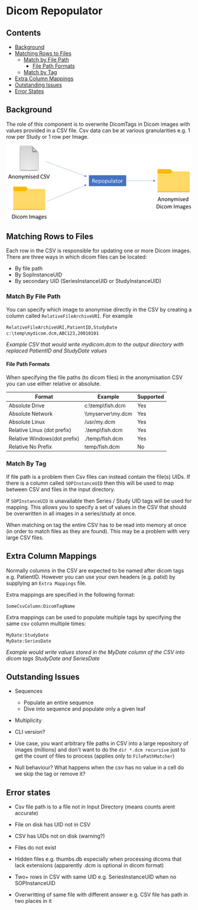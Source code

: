 ﻿# Dicom Repopulator

## Contents

- [Background](#background)
- [Matching Rows to Files](#matching-rows-to-files)
  - [Match by File Path](#match-by-file-path)
    - [File Path Formats](#file-path-formats)
  - [Match by Tag](#match-by-tag)
- [Extra Column Mappings](#extra-column-mappings)
- [Outstanding Issues](#outstanding-issues)
- [Error States](#error-states)

## Background

The role of this component is to overwrite DicomTags in Dicom images with values provided in a CSV file.  Csv data can be at various granularities e.g. 1 row per Study or 1 row per Image.

![Diagram showing dicom files and csv file entering the process and anonymised dicom images being extracted to an output folder](./images/repopulator-diagram.png "Inputs and outputs of Dicom Repopulator")

## Matching Rows to Files

Each row in the CSV is responsible for updating one or more Dicom images.  There are three ways in which dicom files can be located:

 - By file path
 - By SopInstanceUID
 - By secondary UID (SeriesInstanceUID or StudyInstanceUID)

### Match By File Path

You can specify which image to anonymise directly in the CSV by creating a column called `RelativeFileArchiveURI`.  For example

```
RelativeFileArchiveURI,PatientID,StudyDate
c:\temp\mydicom.dcm,ABC123,20010101
````
_Example CSV that would write mydicom.dcm to the output directory with replaced PatientID and StudyDate values_



#### File Path Formats

When specifying the file paths (to dicom files) in the anonymisation CSV you can use either relative or absolute.

|Format|Example| Supported |
|------|-------|------------|
|Absolute Drive|c:\temp\fish.dcm|Yes|
|Absolute Network| \\\\myserver\my.dcm|Yes|
|Absolute Linux|/usr/my.dcm|Yes|
|Relative Linux (dot prefix)|.\temp\fish.dcm|Yes|
|Relative Windows(dot prefix)|./temp/fish.dcm|Yes|
|Relative No Prefix|temp/fish.dcm|No|

### Match By Tag

If file path is a problem then Csv files can instead contain the file(s) UIDs.  If there is a column called `SOPInstanceUID` then this will be used to map between CSV and files in the input directory.  

If `SOPInstanceUID` is unavailable then Series / Study UID tags will be used for mapping.  This allows you to specify a set of values in the CSV that should be overwritten in all images in a series/study at once.

When matching on tag the entire CSV has to be read into memory at once (in order to match files as they are found).  This may be a problem with very large CSV files.


## Extra Column Mappings

Normally columns in the CSV are expected to be named after dicom tags e.g. PatientID.  However you can use your own headers (e.g. patid) by supplying an `Extra Mappings` file.

Extra mappings are specified in the following format:

```
SomeCsvColumn:DicomTagName
```

Extra mappings can be used to populate multiple tags by specifying the same csv column multiple times:

```
MyDate:StudyDate
MyDate:SeriesDate
```
_Example would write values stored in the MyDate column of the CSV into dicom tags StudyDate and SeriesDate_

## Outstanding Issues

- Sequences
  - Populate an entire sequence
  - Dive into sequence and populate only a given leaf
- Multiplicity
- CLI version?
- Use case, you want arbitrary file paths in CSV into a large repository of images (millions) and don't want to do the `dir *.dcm recursive` just to get the count of files to process (applies only to `FilePathMatcher`)

- Null behaviour? What happens when the csv has no value in a cell do we skip the tag or remove it?

## Error states

- Csv file path is to a file not in Input Directory (means counts arent accurate)
- File on disk has UID not in CSV
- CSV has UIDs not on disk (warning?)

- Files do not exist
- Hidden files e.g. thumbs.db especially when processing dicoms that lack extensions (apparently .dcm is optional in dicom format)

- Two+ rows in CSV with same UID e.g. SeriesInstanceUID when no SOPInstanceUID 

- Overwritting of same file with different answer e.g. CSV file has path in two places in it



